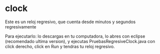 # clock

Este es un reloj regresivo, que cuenta desde minutos y segundos regresivamente

Para ejecutarlo: lo descargas en tu computadora, lo abres con eclipse (recomendado ultima version), y ejecutas PruebasRegresiveClock.java con click derecho, click en Run y tendras tu reloj regresivo. 
